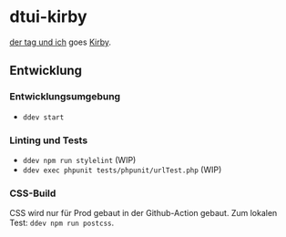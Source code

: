 # dtui-kirby

[der tag und ich](https://www.dertagundich.de) goes [Kirby](https://getkirby.com).

## Entwicklung
### Entwicklungsumgebung
- `ddev start`

### Linting und Tests
- `ddev npm run stylelint` (WIP)
- `ddev exec phpunit tests/phpunit/urlTest.php` (WIP)

### CSS-Build
CSS wird nur für Prod gebaut in der Github-Action gebaut.
Zum lokalen Test: `ddev npm run postcss`.
